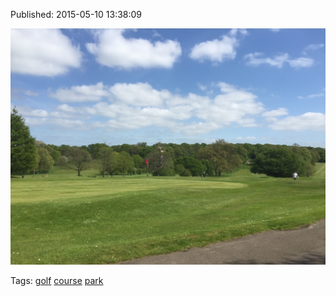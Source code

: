 


Published: 2015-05-10 13:38:09

![](118606393777-0.jpg)

Tags: [golf](tag-golf.md) [course](tag-course.md) [park](tag-park.md)
